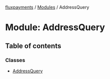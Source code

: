 [fluxpayments](../README.md) / [Modules](../modules.md) / AddressQuery

# Module: AddressQuery

## Table of contents

### Classes

- [AddressQuery](../classes/AddressQuery.AddressQuery.md)
